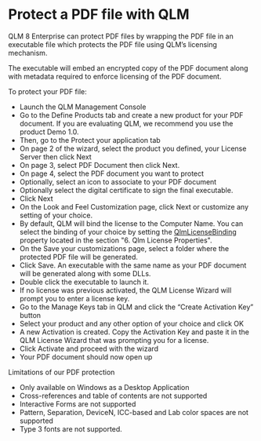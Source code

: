 # Protect a PDF file with QLM

QLM 8 Enterprise can protect PDF files by wrapping the PDF file in an executable file which protects the PDF file using QLM’s licensing mechanism.

The executable will embed an encrypted copy of the PDF document along with metadata required to enforce licensing of the PDF document.

To protect your PDF file:

* Launch the QLM Management Console
* Go to the Define Products tab and create a new product for your PDF document. If you are evaluating QLM, we recommend you use the product Demo 1.0.
* Then, go to the Protect your application tab
* On page 2 of the wizard, select the product you defined, your License Server then click Next
* On page 3, select PDF Document then click Next.
* On page 4, select the PDF document you want to protect
* Optionally, select an icon to associate to your PDF document
* Optionally select the digital certificate to sign the final executable.
* Click Next
* On the Look and Feel Customization page, click Next or customize any setting of your choice.
* By default, QLM will bind the license to the Computer Name. You can select the binding of your choice by setting the [QlmLicenseBinding](https://support.soraco.co/hc/en-us/articles/360001183583-QlmLicense-LicenseBinding) property located in the section "6. Qlm License Properties".
* On the Save your customizations page, select a folder where the protected PDF file will be generated.
* Click Save. An executable with the same name as your PDF document will be generated along with some DLLs.&#x20;
* Double click the executable to launch it.
* If no license was previous activated, the QLM License Wizard will prompt you to enter a license key.
* Go to the Manage Keys tab in QLM and click the “Create Activation Key” button
* Select your product and any other option of your choice and click OK
* A new Activation is created. Copy the Activation Key and paste it in the QLM License Wizard that was prompting you for a license.
* Click Activate and proceed with the wizard
* Your PDF document should now open up

Limitations of our PDF protection

* Only available on Windows as a Desktop Application
* Cross-references and table of contents are not supported
* Interactive Forms are not supported
* Pattern, Separation, DeviceN, ICC-based and Lab color spaces are not supported
* Type 3 fonts are not supported.
